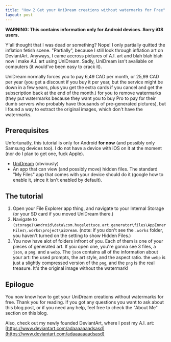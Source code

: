 ```yaml
---
title: "How 2 Get your UniDream creations without watermarks for Free"
layout: post
---
```


**WARNING: This contains information only for Android devices. Sorry iOS users.**

Y'all thought that I was dead or something? Nope! I only partially quitted the inflation fetish scene. "Partially", because I still look through inflation art on DeviantArt. Anyways, I came accross pictures of A.I. art and blah blah blah now I make A.I. art using UniDream. Sadly, UniDream isn't avaliable on computers (it would've been easy to crack it).

UniDream normally forces you to pay 6,49 CAD per month, or 25,99 CAD per year (you get a discount if you buy it per year, but the service might be down in a few years, plus you get the extra cards if you cancel and get the subscription back at the end of the month.) for you to remove watermarks (they put watermarks because they want you to buy Pro to pay for their dumb servers who probably have thousands of pre-generated pictures), but I found a way to extract the original images, which don't have the watermarks.

## Prerequisites
Unfortunatly, this tutorial is only for Android **for now** (and possibly only Samsung devices too). I do not have a device with iOS on it at the moment (nor do I plan to get one, fuck Apple).
- [UniDream](https://play.google.com/store/apps/details?id=com.hugelettuce.art.generator) (obviously)
- An app that can view (and possibly move) hidden files. The standard "My Files" app that comes with your device should do it (google how to enable it, since it isn't enabled by default).

## The tutorial
1. Open your File Explorer app thing, and navigate to your Internal Storage (or your SD card if you moved UniDream there.)
2. Navigate to `(storage)\Android\data\com.hugelettuce.art.generator\files\AppInnerFiles\.works\project\aiDream`. (note: if you don't see the `.works` folder, you haven't turned on the setting to show Hidden Files.)
3. You now have alot of folders infront of you. Each of them is one of your pieces of generated art. If you open one, you're gonna see 3 files, a `json`, a `png`. and a `webp`. The `json` contains all of the information about your art: the used prompts, the art style, and the aspect ratio. the `webp` is just a slightly compressed version of the `png`, and the `png` is the real treasure. It's the original image without the watermark!

## Epilogue
You now know how to get your UniDream creations without watermarks for free. Thank you for reading.
If you got any questions you want to ask about this blog post, or if you need any help, feel free to check the "About Me" section on this blog.

Also, check out my newly founded DeviantArt, where I post my A.I. art: [https://www.deviantart.com/adaaaaaaadsasd](https://www.deviantart.com/adaaaaaaadsasd)